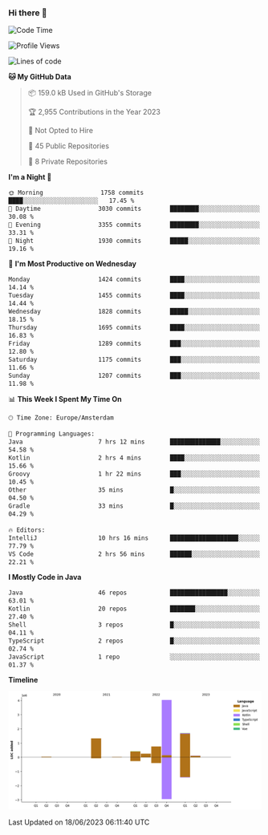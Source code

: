 ### Hi there 👋


<!--START_SECTION:waka-->
![Code Time](http://img.shields.io/badge/Code%20Time-3%2C254%20hrs%203%20mins-blue)

![Profile Views](http://img.shields.io/badge/Profile%20Views-28-blue)

![Lines of code](https://img.shields.io/badge/From%20Hello%20World%20I%27ve%20Written-8.6%20million%20lines%20of%20code-blue)

**🐱 My GitHub Data** 

> 📦 159.0 kB Used in GitHub's Storage 
 > 
> 🏆 2,955 Contributions in the Year 2023
 > 
> 🚫 Not Opted to Hire
 > 
> 📜 45 Public Repositories 
 > 
> 🔑 8 Private Repositories 
 > 
**I'm a Night 🦉** 

```text
🌞 Morning                1758 commits        ████░░░░░░░░░░░░░░░░░░░░░   17.45 % 
🌆 Daytime                3030 commits        ████████░░░░░░░░░░░░░░░░░   30.08 % 
🌃 Evening                3355 commits        ████████░░░░░░░░░░░░░░░░░   33.31 % 
🌙 Night                  1930 commits        █████░░░░░░░░░░░░░░░░░░░░   19.16 % 
```
📅 **I'm Most Productive on Wednesday** 

```text
Monday                   1424 commits        ████░░░░░░░░░░░░░░░░░░░░░   14.14 % 
Tuesday                  1455 commits        ████░░░░░░░░░░░░░░░░░░░░░   14.44 % 
Wednesday                1828 commits        █████░░░░░░░░░░░░░░░░░░░░   18.15 % 
Thursday                 1695 commits        ████░░░░░░░░░░░░░░░░░░░░░   16.83 % 
Friday                   1289 commits        ███░░░░░░░░░░░░░░░░░░░░░░   12.80 % 
Saturday                 1175 commits        ███░░░░░░░░░░░░░░░░░░░░░░   11.66 % 
Sunday                   1207 commits        ███░░░░░░░░░░░░░░░░░░░░░░   11.98 % 
```


📊 **This Week I Spent My Time On** 

```text
🕑︎ Time Zone: Europe/Amsterdam

💬 Programming Languages: 
Java                     7 hrs 12 mins       ██████████████░░░░░░░░░░░   54.58 % 
Kotlin                   2 hrs 4 mins        ████░░░░░░░░░░░░░░░░░░░░░   15.66 % 
Groovy                   1 hr 22 mins        ███░░░░░░░░░░░░░░░░░░░░░░   10.45 % 
Other                    35 mins             █░░░░░░░░░░░░░░░░░░░░░░░░   04.50 % 
Gradle                   33 mins             █░░░░░░░░░░░░░░░░░░░░░░░░   04.29 % 

🔥 Editors: 
IntelliJ                 10 hrs 16 mins      ███████████████████░░░░░░   77.79 % 
VS Code                  2 hrs 56 mins       ██████░░░░░░░░░░░░░░░░░░░   22.21 % 
```

**I Mostly Code in Java** 

```text
Java                     46 repos            ████████████████░░░░░░░░░   63.01 % 
Kotlin                   20 repos            ███████░░░░░░░░░░░░░░░░░░   27.40 % 
Shell                    3 repos             █░░░░░░░░░░░░░░░░░░░░░░░░   04.11 % 
TypeScript               2 repos             █░░░░░░░░░░░░░░░░░░░░░░░░   02.74 % 
JavaScript               1 repo              ░░░░░░░░░░░░░░░░░░░░░░░░░   01.37 % 
```



**Timeline**

![Lines of Code chart](https://raw.githubusercontent.com/powercasgamer/powercasgamer/master/assets/bar_graph.png)


 Last Updated on 18/06/2023 06:11:40 UTC
<!--END_SECTION:waka-->
